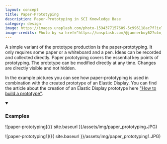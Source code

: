 ```yaml
---
layout: concept
title: Paper-Prototyping
description: Paper-Prototyping in SCI Knowledge Base
category: design
image: https://images.unsplash.com/photo-1594377157609-5c996118ac7f?ixlib=rb-1.2.1&ixid=eyJhcHBfaWQiOjEyMDd9&auto=format&fit=crop&w=1950&q=80
image-credits: Photo by <a href="https://unsplash.com/@jannerboy62?utm_source=unsplash&amp;utm_medium=referral&amp;utm_content=creditCopyText">Nick Fewings</a> on <a href="https://unsplash.com/?utm_source=unsplash&amp;utm_medium=referral&amp;utm_content=creditCopyText">Unsplash</a>
---
```

A simple variant of the prototype production is the paper-prototyping. It only requires some paper or a whiteboard and a pen. Ideas can be recorded and collected directly. Paper prototyping covers the essential key points of prototyping. The prototype can be modified directly at any time. Changes are directly visible and not hidden.

In the example pictures you can see how paper-prototyping is used in combination with the created prototype of an Elastic Display. You can find the article about the creation of an Elastic Display prototype here ["How to build a prototype"](https://visualengineers.github.io/sci-knowledge-base/how-to-build-a-prototype/).

<details markdown="1" open>
<summary><h3>Examples</h3></summary> 

![paper-prototyping]({{ site.baseurl }}/assets/img/paper_prototyping.JPG)

![paper-prototyping1]({{ site.baseurl }}/assets/img/paper_prototyping1.JPG)

</details>

